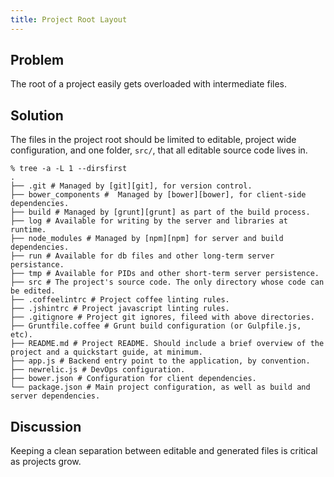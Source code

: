 ```yaml
---
title: Project Root Layout
---
```


## Problem

The root of a project easily gets overloaded with intermediate files.

## Solution

The files in the project root should be limited to editable, project wide configuration, and one folder, `src/`, that all editable source code lives in.

```
% tree -a -L 1 --dirsfirst
.
├── .git # Managed by [git][git], for version control.
├── bower_components #  Managed by [bower][bower], for client-side dependencies.
├── build # Managed by [grunt][grunt] as part of the build process.
├── log # Available for writing by the server and libraries at runtime.
├── node_modules # Managed by [npm][npm] for server and build dependencies.
├── run # Available for db files and other long-term server persistance.
├── tmp # Available for PIDs and other short-term server persistence.
├── src # The project's source code. The only directory whose code can be edited.
├── .coffeelintrc # Project coffee linting rules.
├── .jshintrc # Project javascript linting rules.
├── .gitignore # Project git ignores, fileed with above directories.
├── Gruntfile.coffee # Grunt build configuration (or Gulpfile.js, etc).
├── README.md # Project README. Should include a brief overview of the project and a quickstart guide, at minimum.
├── app.js # Backend entry point to the application, by convention.
├── newrelic.js # DevOps configuration.
├── bower.json # Configuration for client dependencies.
└── package.json # Main project configuration, as well as build and server dependencies.
```

## Discussion

Keeping a clean separation between editable and generated files is critical as projects grow.

[git]: http://git-scm.com/
[bower]: http://bower.io/
[npm]: http://npmjs.org/
[grunt]: http://gruntjs.com/
